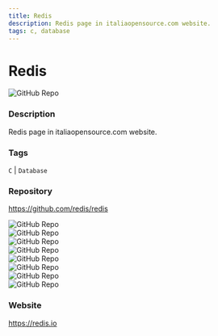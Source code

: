 ```yaml
---
title: Redis
description: Redis page in italiaopensource.com website.
tags: c, database
---
```

        

# Redis

![GitHub Repo](https://img.shields.io/static/v1?label=category&message=opensource&color=green)

### Description

Redis page in italiaopensource.com website.

### Tags

`C` | `Database`

### Repository

https://github.com/redis/redis

![GitHub Repo](https://img.shields.io/github/stars/redis/redis?style=social)<br />![GitHub Repo](https://img.shields.io/github/forks/redis/redis?style=social)<br />![GitHub Repo](https://img.shields.io/github/v/tag/redis/redis?style=social)<br />![GitHub Repo](https://img.shields.io/github/contributors/redis/redis)<br />![GitHub Repo](https://img.shields.io/github/issues-pr/redis/redis)<br />![GitHub Repo](https://img.shields.io/github/issues/redis/redis)<br />![GitHub Repo](https://img.shields.io/github/license/redis/redis)<br />![GitHub Repo](https://img.shields.io/github/last-commit/redis/redis)<br />

### Website

https://redis.io